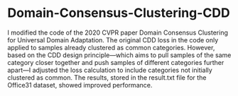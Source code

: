 # Domain-Consensus-Clustering-CDD
I modified the code of the 2020 CVPR paper Domain Consensus Clustering for Universal Domain Adaptation. The original CDD loss in the code only applied to samples already clustered as common categories. However, based on the CDD design principle—which aims to pull samples of the same category closer together and push samples of different categories further apart—I adjusted the loss calculation to include categories not initially clustered as common. The results, stored in the result.txt file for the Office31 dataset, showed improved performance.
